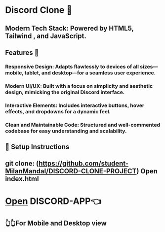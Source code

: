 # Discord Clone 🚀

## Modern Tech Stack: Powered by HTML5, Tailwind , and JavaScript.

## Features 🌟

### Responsive Design: Adapts flawlessly to devices of all sizes—mobile, tablet, and desktop—for a seamless user experience.

### Modern UI/UX: Built with a focus on simplicity and aesthetic design, mimicking the original Discord interface.

### Interactive Elements: Includes interactive buttons, hover effects, and dropdowns for a dynamic feel.

### Clean and Maintainable Code: Structured and well-commented codebase for easy understanding and scalability.

## 🔧 Setup Instructions

## git clone: (https://github.com/student-MilanMandal/DISCORD-CLONE-PROJECT) Open index.html

# [Open](https://milan-discord-clone.netlify.app/) DISCORD-APP👈

## 👆👆For Mobile and Desktop view
